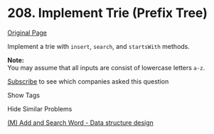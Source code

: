 # 208. Implement Trie (Prefix Tree)

[Original Page](https://leetcode.com/problems/implement-trie-prefix-tree/)

Implement a trie with `insert`, `search`, and `startsWith` methods.

**Note:**  
You may assume that all inputs are consist of lowercase letters `a-z`.

<div>

[Subscribe](/subscribe/) to see which companies asked this question

</div>

<div>

<div id="tags" class="btn btn-xs btn-warning">Show Tags</div>

<span class="hidebutton" style="display: none;">[Design](/tag/design/) [Trie](/tag/trie/)</span></div>

<div>

<div id="similar" class="btn btn-xs btn-warning">Hide Similar Problems</div>

<span class="hidebutton" style="display: inline;">[(M) Add and Search Word - Data structure design](/problems/add-and-search-word-data-structure-design/)</span></div>